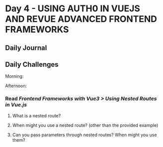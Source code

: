 # Day 4 - USING AUTH0 IN VUEJS AND REVUE ADVANCED FRONTEND FRAMEWORKS

## Daily Journal


## Daily Challenges

Morning: 

Afternoon: 

### Read *Frontend Frameworks with Vue3 > Using Nested Routes in Vue.js*

1. What is a nested route?

2. When might you use a nested route? (other than the provided example)

3. Can you pass parameters through nested routes? When might you use them?

